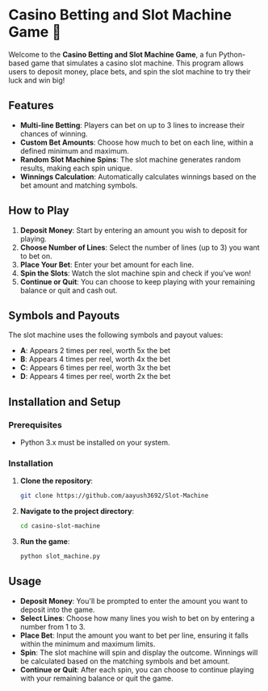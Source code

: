 # Casino Betting and Slot Machine Game 🎰

Welcome to the **Casino Betting and Slot Machine Game**, a fun Python-based game that simulates a casino slot machine. This program allows users to deposit money, place bets, and spin the slot machine to try their luck and win big!

## Features

- **Multi-line Betting**: Players can bet on up to 3 lines to increase their chances of winning.
- **Custom Bet Amounts**: Choose how much to bet on each line, within a defined minimum and maximum.
- **Random Slot Machine Spins**: The slot machine generates random results, making each spin unique.
- **Winnings Calculation**: Automatically calculates winnings based on the bet amount and matching symbols.

## How to Play

1. **Deposit Money**: Start by entering an amount you wish to deposit for playing.
2. **Choose Number of Lines**: Select the number of lines (up to 3) you want to bet on.
3. **Place Your Bet**: Enter your bet amount for each line.
4. **Spin the Slots**: Watch the slot machine spin and check if you’ve won!
5. **Continue or Quit**: You can choose to keep playing with your remaining balance or quit and cash out.

## Symbols and Payouts

The slot machine uses the following symbols and payout values:

- **A**: Appears 2 times per reel, worth 5x the bet
- **B**: Appears 4 times per reel, worth 4x the bet
- **C**: Appears 6 times per reel, worth 3x the bet
- **D**: Appears 4 times per reel, worth 2x the bet

## Installation and Setup

### Prerequisites

- Python 3.x must be installed on your system.

### Installation

1. **Clone the repository**:

    ```bash
    git clone https://github.com/aayush3692/Slot-Machine
    ```

2. **Navigate to the project directory**:

    ```bash
    cd casino-slot-machine
    ```

3. **Run the game**:

    ```bash
    python slot_machine.py
    ```

## Usage

- **Deposit Money**: You'll be prompted to enter the amount you want to deposit into the game.
- **Select Lines**: Choose how many lines you wish to bet on by entering a number from 1 to 3.
- **Place Bet**: Input the amount you want to bet per line, ensuring it falls within the minimum and maximum limits.
- **Spin**: The slot machine will spin and display the outcome. Winnings will be calculated based on the matching symbols and bet amount.
- **Continue or Quit**: After each spin, you can choose to continue playing with your remaining balance or quit the game.


